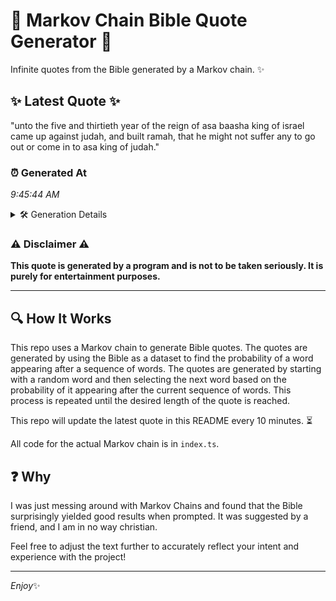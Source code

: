 # 📖 Markov Chain Bible Quote Generator 📖

Infinite quotes from the Bible generated by a Markov chain. ✨

## ✨ Latest Quote ✨
"unto the five and thirtieth year of the reign of asa baasha king of israel came up against judah, and built ramah, that he might not suffer any to go out or come in to asa king of judah."

### ⏰ Generated At
*9:45:44 AM*

<details>
    <summary>🛠️ Generation Details</summary>
    <p>
        <strong>🌱 Seed:</strong> unto<br>
        <strong>🔄 Iterations:</strong> 38<br>
        <strong>📜 Context History:</strong><br>[ unto ]: the<br>[ unto, the ]: five<br>[ unto, the, five ]: and<br>[ unto, the, five, and ]: thirtieth<br>[ unto, the, five, and, thirtieth ]: year<br>[ unto, the, five, and, thirtieth, year ]: of<br>[ the, five, and, thirtieth, year, of ]: the<br>[ five, and, thirtieth, year, of, the ]: reign<br>[ and, thirtieth, year, of, the, reign ]: of<br>[ thirtieth, year, of, the, reign, of ]: asa<br>[ year, of, the, reign, of, asa ]: baasha<br>[ of, the, reign, of, asa, baasha ]: king<br>[ the, reign, of, asa, baasha, king ]: of<br>[ reign, of, asa, baasha, king, of ]: israel<br>[ of, asa, baasha, king, of, israel ]: came<br>[ asa, baasha, king, of, israel, came ]: up<br>[ baasha, king, of, israel, came, up ]: against<br>[ king, of, israel, came, up, against ]: judah,<br>[ of, israel, came, up, against, judah, ]: and<br>[ israel, came, up, against, judah,, and ]: built<br>[ came, up, against, judah,, and, built ]: ramah,<br>[ up, against, judah,, and, built, ramah, ]: that<br>[ against, judah,, and, built, ramah,, that ]: he<br>[ judah,, and, built, ramah,, that, he ]: might<br>[ and, built, ramah,, that, he, might ]: not<br>[ built, ramah,, that, he, might, not ]: suffer<br>[ ramah,, that, he, might, not, suffer ]: any<br>[ that, he, might, not, suffer, any ]: to<br>[ he, might, not, suffer, any, to ]: go<br>[ might, not, suffer, any, to, go ]: out<br>[ not, suffer, any, to, go, out ]: or<br>[ suffer, any, to, go, out, or ]: come<br>[ any, to, go, out, or, come ]: in<br>[ to, go, out, or, come, in ]: to<br>[ go, out, or, come, in, to ]: asa<br>[ out, or, come, in, to, asa ]: king<br>[ or, come, in, to, asa, king ]: of<br>[ come, in, to, asa, king, of ]: judah.<br>
    </p>
</details>

### ⚠️ Disclaimer ⚠️
**This quote is generated by a program and is not to be taken seriously. It is purely for entertainment purposes.**

---

## 🔍 How It Works

This repo uses a Markov chain to generate Bible quotes. The quotes are generated by using the Bible as a dataset to find the probability of a word appearing after a sequence of words. The quotes are generated by starting with a random word and then selecting the next word based on the probability of it appearing after the current sequence of words. This process is repeated until the desired length of the quote is reached.

This repo will update the latest quote in this README every 10 minutes. ⏳

All code for the actual Markov chain is in `index.ts`.

## ❓ Why

I was just messing around with Markov Chains and found that the Bible surprisingly yielded good results when prompted. 
It was suggested by a friend, and I am in no way christian.

Feel free to adjust the text further to accurately reflect your intent and experience with the project!

---

*Enjoy*✨
